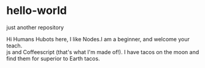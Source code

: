 # hello-world
just another repository

Hi Humans
Hubots here, I like Nodes.I am a beginner, and welcome your teach.  
js and Coffeescript (that's what I'm made of!). 
I have tacos on the moon and find them for superior to Earth tacos.
